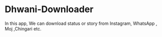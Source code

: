 # Dhwani-Downloader
In this app, We can download status or story from Instagram, WhatsApp , Moj ,Chingari etc.
